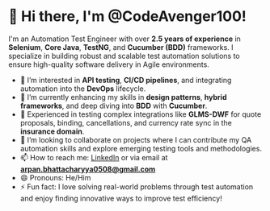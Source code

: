 # 👋 Hi there, I'm @CodeAvenger100!

I'm an Automation Test Engineer with over **2.5 years of experience** in **Selenium**, **Core Java**, **TestNG**, and **Cucumber (BDD)** frameworks. I specialize in building robust and scalable test automation solutions to ensure high-quality software delivery in Agile environments.

- 👀 I’m interested in **API testing**, **CI/CD pipelines**, and integrating automation into the **DevOps** lifecycle.
- 🌱 I’m currently enhancing my skills in **design patterns**, **hybrid frameworks**, and deep diving into **BDD** with **Cucumber**.
- 💼 Experienced in testing complex integrations like **GLMS-DWF** for quote proposals, binding, cancellations, and currency rate sync in the **insurance domain**.
- 💞️ I’m looking to collaborate on projects where I can contribute my QA automation skills and explore emerging testing tools and methodologies.
- 📫 How to reach me: [LinkedIn](https://www.linkedin.com/in/arpan-bhattacharyyakolkata/) or via email at **arpan.bhattacharyya0508@gmail.com**
- 😄 Pronouns: He/Him
- ⚡ Fun fact: I love solving real-world problems through test automation and enjoy finding innovative ways to improve test efficiency!

<!---
CodeAvenger100/CodeAvenger100 is a ✨ special ✨ repository because its `README.md` (this file) appears on your GitHub profile.
You can click the Preview link to take a look at your changes.
--->
